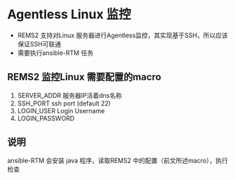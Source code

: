 # Agentless Linux 监控
* REMS2 支持对Linux 服务器进行Agentless监控，其实现基于SSH，所以应该保证SSH可联通
* 需要执行ansible-RTM 任务

## REMS2 监控Linux 需要配置的macro

1. SERVER\_ADDR   服务器IP活着dns名称
2. SSH\_PORT   ssh port (default 22)
3. LOGIN\_USER   Login Username
4. LOGIN\_PASSWORD 

## 说明
ansible-RTM 会安装 java 程序，读取REMS2 中的配置（前文所述macro），执行检查